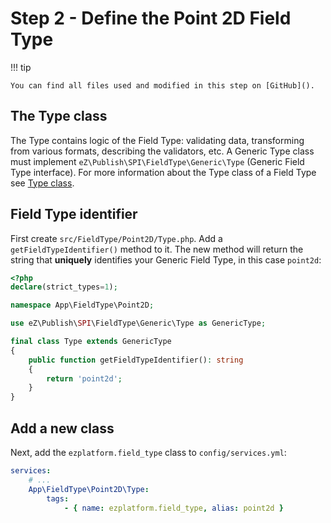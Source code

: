 # Step 2 - Define the Point 2D Field Type

!!! tip

    You can find all files used and modified in this step on [GitHub]().

## The Type class

The Type contains logic of the Field Type: validating data, transforming from various formats, describing the validators, etc.
A Generic Type class must implement `eZ\Publish\SPI\FieldType\Generic\Type` (Generic Field Type interface).
For more information about the Type class of a Field Type see [Type class](../../api/field_type_type_and_value.md#type-class).


## Field Type identifier

First create `src/FieldType/Point2D/Type.php`.
Add a `getFieldTypeIdentifier()` method to it. The new method will return the string that **uniquely** identifies your Generic Field Type, in this case `point2d`:

```php
<?php
declare(strict_types=1);

namespace App\FieldType\Point2D;

use eZ\Publish\SPI\FieldType\Generic\Type as GenericType;

final class Type extends GenericType
{
    public function getFieldTypeIdentifier(): string
    {
        return 'point2d';
    }
}
```

## Add a new class

Next, add the `ezplatform.field_type` class to `config/services.yml`:

``` yaml
services:
    # ...
    App\FieldType\Point2D\Type:
        tags:
            - { name: ezplatform.field_type, alias: point2d }
```
